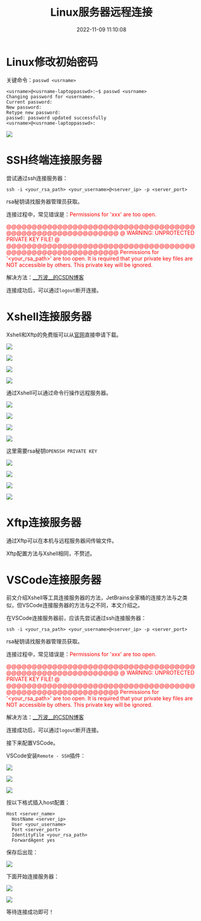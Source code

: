 ﻿---
title: Linux服务器远程连接
date: 2022-11-09 11:10:08
summary: 本文介绍各种工具连接远程Linux服务器的方法。
tags:
- Linux
categories:
- Linux
---

# Linux修改初始密码

关键命令：`passwd <usrname>`

```shell
<usrname>@<usrname-laptoppasswd>:~$ passwd <usrname>
Changing password for <username>.
Current password:
New password:
Retype new password:
passwd: password updated successfully
<usrname>@<usrname-laptoppasswd>:
```

![](../../../images/软件开发/Linux/Linux服务器远程连接/1.png)

# SSH终端连接服务器

尝试通过ssh连接服务器：
```shell
ssh -i <your_rsa_path> <your_username>@<server_ip> -p <server_port>
```

rsa秘钥请找服务器管理员获取。

连接过程中，常见错误是：<font color="red">Permissions for 'xxx' are too open.</font>

<font color="red">@@@@@@@@@@@@@@@@@@@@@@@@@@@@@@@@@@@@@@@@@@@@@@@@@@@@@@@@@@@</font>
<font color="red">@         WARNING: UNPROTECTED PRIVATE KEY FILE!          @</font>
<font color="red">@@@@@@@@@@@@@@@@@@@@@@@@@@@@@@@@@@@@@@@@@@@@@@@@@@@@@@@@@@@</font>
<font color="red">Permissions for '\<your\_rsa\_path\>' are too open.</font>
<font color="red">It is required that your private key files are NOT accessible by others.</font>
<font color="red">This private key will be ignored.</font>

解决方法：[\_\_万波\_\_的CSDN博客](https://blog.csdn.net/u010571709/article/details/121990664)

连接成功后，可以通过`logout`断开连接。

# Xshell连接服务器

Xshell和Xftp的免费版可以从[官网](https://www.xshell.com/zh/free-for-home-school/)直接申请下载。

![](../../../images/软件开发/Linux/Linux服务器远程连接/2.png)

![](../../../images/软件开发/Linux/Linux服务器远程连接/3.png)

![](../../../images/软件开发/Linux/Linux服务器远程连接/4.png)

![](../../../images/软件开发/Linux/Linux服务器远程连接/5.png)

通过Xshell可以通过命令行操作远程服务器。

![](../../../images/软件开发/Linux/Linux服务器远程连接/6.png)

![](../../../images/软件开发/Linux/Linux服务器远程连接/7.png)

![](../../../images/软件开发/Linux/Linux服务器远程连接/8.png)

![](../../../images/软件开发/Linux/Linux服务器远程连接/9.png)

这里需要rsa秘钥`OPENSSH PRIVATE KEY`

![](../../../images/软件开发/Linux/Linux服务器远程连接/10.png)

![](../../../images/软件开发/Linux/Linux服务器远程连接/11.png)

![](../../../images/软件开发/Linux/Linux服务器远程连接/12.png)

![](../../../images/软件开发/Linux/Linux服务器远程连接/13.png)

# Xftp连接服务器

通过Xftp可以在本机与远程服务器间传输文件。

Xftp配置方法与Xshell相同，不赘述。


# VSCode连接服务器

前文介绍Xshell等工具连接服务器的方法，JetBrains全家桶的连接方法与之类似，但VSCode连接服务器的方法与之不同，本文介绍之。

在VSCode连接服务器前，应该先尝试通过ssh连接服务器：
```shell
ssh -i <your_rsa_path> <your_username>@<server_ip> -p <server_port>
```

rsa秘钥请找服务器管理员获取。

连接过程中，常见错误是：<font color="red">Permissions for 'xxx' are too open.</font>

<font color="red">@@@@@@@@@@@@@@@@@@@@@@@@@@@@@@@@@@@@@@@@@@@@@@@@@@@@@@@@@@@</font>
<font color="red">@         WARNING: UNPROTECTED PRIVATE KEY FILE!          @</font>
<font color="red">@@@@@@@@@@@@@@@@@@@@@@@@@@@@@@@@@@@@@@@@@@@@@@@@@@@@@@@@@@@</font>
<font color="red">Permissions for '\<your\_rsa\_path\>' are too open.</font>
<font color="red">It is required that your private key files are NOT accessible by others.</font>
<font color="red">This private key will be ignored.</font>

解决方法：[\_\_万波\_\_的CSDN博客](https://blog.csdn.net/u010571709/article/details/121990664)

连接成功后，可以通过`logout`断开连接。

接下来配置VSCode。

VSCode安装`Remote - SSH`插件：

![](../../../images/软件开发/Linux/Linux服务器远程连接/14.png)

![](../../../images/软件开发/Linux/Linux服务器远程连接/15.png)

![](../../../images/软件开发/Linux/Linux服务器远程连接/16.png)

按以下格式插入host配置：

```text
Host <server_name>
  HostName <server_ip>
  User <your_username>
  Port <server_port>
  IdentityFile <your_rsa_path>
  ForwardAgent yes
```

保存后出现：

![](../../../images/软件开发/Linux/Linux服务器远程连接/17.png)

下面开始连接服务器：

![](../../../images/软件开发/Linux/Linux服务器远程连接/18.png)

![](../../../images/软件开发/Linux/Linux服务器远程连接/19.png)

等待连接成功即可！
